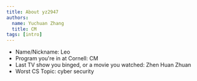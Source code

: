 ```yaml
---
title: About yz2947
authors:
  name: Yuchuan Zhang
  title: CM
tags: [intro]
---
```


- Name/Nickname: Leo
- Program you're in at Cornell: CM
- Last TV show you binged, or a movie you watched: Zhen Huan Zhuan
- Worst CS Topic: cyber security

